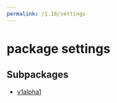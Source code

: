 ```yaml
---
permalink: /1.16/settings
---
```


# package settings



## Subpackages

* [v1alpha1](settings-v1alpha1.md)